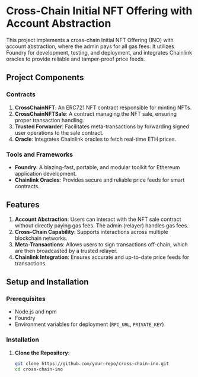 # Cross-Chain Initial NFT Offering with Account Abstraction

This project implements a cross-chain Initial NFT Offering (INO) with account abstraction, where the admin pays for all gas fees. It utilizes Foundry for development, testing, and deployment, and integrates Chainlink oracles to provide reliable and tamper-proof price feeds.

## Project Components

### Contracts

1. **CrossChainNFT**: An ERC721 NFT contract responsible for minting NFTs.
2. **CrossChainNFTSale**: A contract managing the NFT sale, ensuring proper transaction handling.
3. **Trusted Forwarder**: Facilitates meta-transactions by forwarding signed user operations to the sale contract.
4. **Oracle**: Integrates Chainlink oracles to fetch real-time ETH prices.

### Tools and Frameworks

- **Foundry**: A blazing-fast, portable, and modular toolkit for Ethereum application development.
- **Chainlink Oracles**: Provides secure and reliable price feeds for smart contracts.

## Features

1. **Account Abstraction**: Users can interact with the NFT sale contract without directly paying gas fees. The admin (relayer) handles gas fees.
2. **Cross-Chain Capability**: Supports interactions across multiple blockchain networks.
3. **Meta-Transactions**: Allows users to sign transactions off-chain, which are then broadcasted by a trusted relayer.
4. **Chainlink Integration**: Ensures accurate and up-to-date price feeds for transactions.

## Setup and Installation

### Prerequisites

- Node.js and npm
- Foundry
- Environment variables for deployment (`RPC_URL`, `PRIVATE_KEY`)

### Installation

1. **Clone the Repository**:
   ```sh
   git clone https://github.com/your-repo/cross-chain-ino.git
   cd cross-chain-ino
